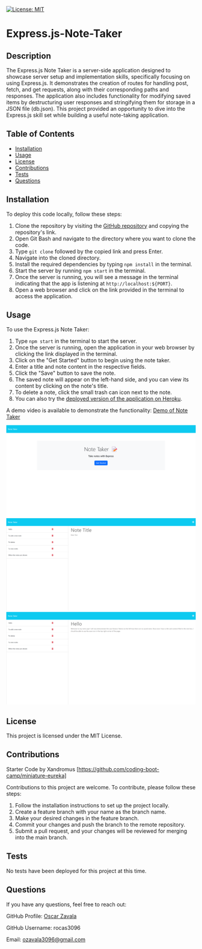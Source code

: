 [![License: MIT](https://img.shields.io/badge/License-MIT-yellow.svg)](https://opensource.org/licenses/MIT)
# Express.js-Note-Taker

## Description
The Express.js Note Taker is a server-side application designed to showcase server setup and implementation skills, specifically focusing on using Express.js. It demonstrates the creation of routes for handling post, fetch, and get requests, along with their corresponding paths and responses. The application also includes functionality for modifying saved items by destructuring user responses and stringifying them for storage in a JSON file (db.json). This project provided an opportunity to dive into the Express.js skill set while building a useful note-taking application.

## Table of Contents
- [Installation](#installation)
- [Usage](#usage)
- [License](#license)
- [Contributions](#contributions)
- [Tests](#tests)
- [Questions](#questions)

## Installation
To deploy this code locally, follow these steps:
1. Clone the repository by visiting the [GitHub repository](https://github.com/rocas3096/Express.js-Note-Taker) and copying the repository's link.
2. Open Git Bash and navigate to the directory where you want to clone the code.
3. Type `git clone` followed by the copied link and press Enter.
4. Navigate into the cloned directory.
5. Install the required dependencies by typing `npm install` in the terminal.
6. Start the server by running `npm start` in the terminal.
7. Once the server is running, you will see a message in the terminal indicating that the app is listening at `http://localhost:${PORT}`.
8. Open a web browser and click on the link provided in the terminal to access the application.

## Usage
To use the Express.js Note Taker:
1. Type `npm start` in the terminal to start the server.
2. Once the server is running, open the application in your web browser by clicking the link displayed in the terminal.
3. Click on the "Get Started" button to begin using the note taker.
4. Enter a title and note content in the respective fields.
5. Click the "Save" button to save the note.
6. The saved note will appear on the left-hand side, and you can view its content by clicking on the note's title.
7. To delete a note, click the small trash can icon next to the note.
8. You can also try the [deployed version of the application on Heroku](https://still-reef-21653.herokuapp.com/).

A demo video is available to demonstrate the functionality: [Demo of Note Taker](https://drive.google.com/uc?id=1_c1tNxR7CS5auEFcTuyO1txj6EnZX9h0)

![Home Page for Note Taker](assets/images/Note-Taker-Home-Page.png)
![New Note page for Note Taker](assets/images/Note-Taker-New-Note.png)
![Saved Note page for Note Taker](assets/images/Note-Taker-Saved-Note.png)

## License
This project is licensed under the MIT License.

## Contributions
Starter Code by Xandromus [https://github.com/coding-boot-camp/miniature-eureka]

Contributions to this project are welcome. To contribute, please follow these steps:
1. Follow the installation instructions to set up the project locally.
2. Create a feature branch with your name as the branch name.
3. Make your desired changes in the feature branch.
4. Commit your changes and push the branch to the remote repository.
5. Submit a pull request, and your changes will be reviewed for merging into the main branch.

## Tests
No tests have been deployed for this project at this time.

## Questions
If you have any questions, feel free to reach out:

GitHub Profile: [Oscar Zavala](https://github.com/rocas3096)

GitHub Username: rocas3096

Email: ozavala3096@gmail.com
